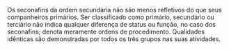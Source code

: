 ﻿Os seconafins da ordem secundária não são menos refletivos do que seus companheiros primários. Ser classificado como primário, secundário ou terciário não indica qualquer diferença de status ou função, no caso dos seconafins; denota meramente ordens de procedimento. Qualidades idênticas são demonstradas por todos os três grupos nas suas atividades.
